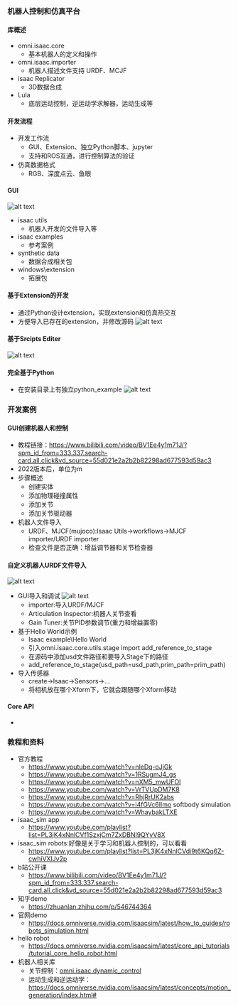 ### 机器人控制和仿真平台
#### 库概述
+ omni.isaac.core
  + 基本机器人的定义和操作
+ omni.isaac.importer
  + 机器人描述文件支持 URDF、MCJF
+ isaac Replicator
  + 3D数据合成
+ Lula
  + 底层运动控制，逆运动学求解器，运动生成等
#### 开发流程
+ 开发工作流
  + GUI、Extension、独立Python脚本、jupyter
  + 支持和ROS互通，进行控制算法的验证
+ 仿真数据格式
  + RGB、深度点云、鱼眼
#### GUI
![alt text](image.png)
+ isaac utils
  + 机器人开发的文件导入等
+ isaac examples
  + 参考案例
+ synthetic data
  + 数据合成相关包
+ windows\extension
  + 拓展包
#### 基于Extension的开发
+ 通过Python设计extension，实现extension和仿真热交互
+ 方便导入已存在的extension，并修改源码
![alt text](image-1.png)
#### 基于Srcipts Editer
![alt text](image-2.png)
#### 完全基于Python
+ 在安装目录上有独立python_example
![alt text](image-3.png)
### 开发案例
#### GUI创建机器人和控制
+ 教程链接：https://www.bilibili.com/video/BV1Ee4y1m71J/?spm_id_from=333.337.search-card.all.click&vd_source=55d021e2a2b2b82298ad677593d59ac3
+ 2022版本后，单位为m
+ 步骤概述
  + 创建实体
  + 添加物理碰撞属性
  + 添加关节
  + 添加关节驱动器
+ 机器人文件导入
  + URDF、MJCF(mujoco):Isaac Utils->workflows->MJCF importer/URDF importer
  + 检查文件是否正确：增益调节器和关节检查器
#### 自定义机器人URDF文件导入
![alt text](28bc41c4a686a6ad068da9915a3dff1.png)
+ GUI导入和调试
  ![alt text](image-4.png)
  + importer:导入URDF/MJCF
  + Articulation Inspector:机器人关节查看
  + Gain Tuner:关节PID参数调节(重力和增益置零)
+ 基于Hello World示例
  + Isaac example\Hello World
  + 引入omni.isaac.core.utils.stage import add_reference_to_stage
  + 在源码中添加usd文件路径和要导入Stage下的路径
  + add_reference_to_stage(usd_path=usd_path,prim_path=prim_path)
+ 导入传感器
  + create->Isaac->Sensors->...
  + 将相机放在哪个Xform下，它就会跟随哪个Xform移动
#### Core API
+ 
### 教程和资料
+ 官方教程
  + https://www.youtube.com/watch?v=nleDq-oJjGk
  + https://www.youtube.com/watch?v=1RSugmJ4_gs
  + https://www.youtube.com/watch?v=nXM5_mwUFOI
  + https://www.youtube.com/watch?v=VrTVUpDM7K8
  + https://www.youtube.com/watch?v=RhjRrUK2abs
  + https://www.youtube.com/watch?v=i4fGVc6lImo softbody simulation
  + https://www.youtube.com/watch?v=WhaybakLTXE
+ isaac_sim app
  + https://www.youtube.com/playlist?list=PL3jK4xNnlCVf1SzxjCm7ZxDBNl9QYyV8X
+ isaac_sim robots:好像是关于学习和机器人控制的，可以看看
  + https://www.youtube.com/playlist?list=PL3jK4xNnlCVdi9t6KQq6Z-cwhiVXlJv2p
+ b站公开课
  + https://www.bilibili.com/video/BV1Ee4y1m71J/?spm_id_from=333.337.search-card.all.click&vd_source=55d021e2a2b2b82298ad677593d59ac3
+ 知乎demo
  + https://zhuanlan.zhihu.com/p/546744364
+ 官网demo
  + https://docs.omniverse.nvidia.com/isaacsim/latest/how_to_guides/robots_simulation.html
+ hello robot
  + https://docs.omniverse.nvidia.com/isaacsim/latest/core_api_tutorials/tutorial_core_hello_robot.html
+ 机器人相关库
  + 关节控制：[omni.isaac.dynamic_control](https://docs.omniverse.nvidia.com/py/isaacsim/source/extensions/omni.isaac.dynamic_control/docs/index.html)
  + 运动生成和逆运动学：https://docs.omniverse.nvidia.com/isaacsim/latest/concepts/motion_generation/index.html#